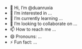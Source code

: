 - 👋 Hi, I’m @duanruxia
- 👀 I’m interested in ...
- 🌱 I’m currently learning ...
- 💞️ I’m looking to collaborate on ...
- 📫 How to reach me ...
- 😄 Pronouns: ...
- ⚡ Fun fact: ...

<!---
duanruxia/duanruxia is a ✨ special ✨ repository because its `README.md` (this file) appears on your GitHub profile.
You can click the Preview link to take a look at your changes.
--->
